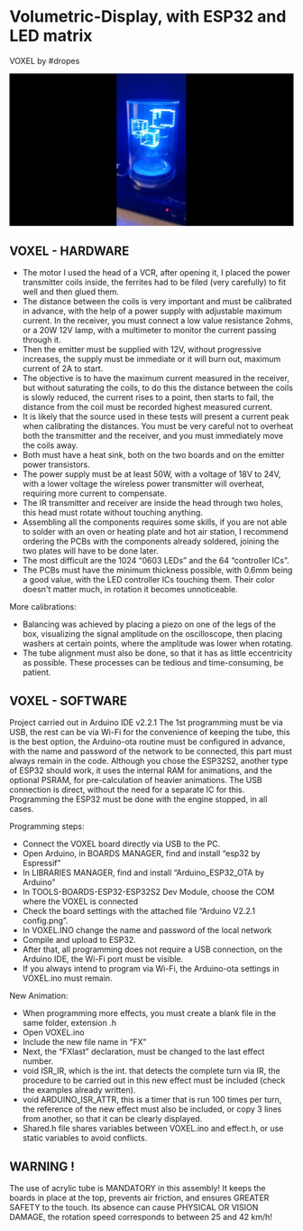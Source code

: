 # Volumetric-Display, with ESP32 and LED matrix

VOXEL by #dropes


<img src="https://github.com/pdropes/Volumetric-Display/blob/main/Photos/POV_Cover.jpg" width=1024>


## VOXEL - HARDWARE

- The motor I used the head of a VCR, after opening it, I placed the power transmitter coils inside, the ferrites had to be filed (very carefully) to fit well and then glued them.
- The distance between the coils is very important and must be calibrated in advance, with the help of a power supply with adjustable maximum current. In the receiver, you must connect a low value resistance 2ohms, or a 20W 12V lamp, with a multimeter to monitor the current passing through it.
- Then the emitter must be supplied with 12V, without progressive increases, the supply must be immediate or it will burn out, maximum current of 2A to start.
- The objective is to have the maximum current measured in the receiver, but without saturating the coils, to do this the distance between the coils is slowly reduced, the current rises to a point, then starts to fall, the distance from the coil must be recorded highest measured current.
- It is likely that the source used in these tests will present a current peak when calibrating the distances. You must be very careful not to overheat both the transmitter and the receiver, and you must immediately move the coils away.
- Both must have a heat sink, both on the two boards and on the emitter power transistors.
- The power supply must be at least 50W, with a voltage of 18V to 24V, with a lower voltage the wireless power transmitter will overheat, requiring more current to compensate.
- The IR transmitter and receiver are inside the head through two holes, this head must rotate without touching anything.
- Assembling all the components requires some skills, if you are not able to solder with an oven or heating plate and hot air station, I recommend ordering the PCBs with the components already soldered, joining the two plates will have to be done later.
- The most difficult are the 1024 “0603 LEDs” and the 64 “controller ICs”.
- The PCBs must have the minimum thickness possible, with 0.6mm being a good value, with the LED controller ICs touching them. Their color doesn't matter much, in rotation it becomes unnoticeable.

More calibrations:
- Balancing was achieved by placing a piezo on one of the legs of the box, visualizing the signal amplitude on the oscilloscope, then placing washers at certain points, where the amplitude was lower when rotating.
- The tube alignment must also be done, so that it has as little eccentricity as possible.
  These processes can be tedious and time-consuming, be patient.

## VOXEL - SOFTWARE

Project carried out in Arduino IDE v2.2.1
The 1st programming must be via USB, the rest can be via Wi-Fi for the convenience of keeping the tube, this is the best option, the Arduino-ota routine must be configured in advance, with the name and password of the network to be connected, this part must always remain in the code.
Although you chose the ESP32S2, another type of ESP32 should work, it uses the internal RAM for animations, and the optional PSRAM, for pre-calculation of heavier animations.
The USB connection is direct, without the need for a separate IC for this.
Programming the ESP32 must be done with the engine stopped, in all cases.

Programming steps:
- Connect the VOXEL board directly via USB to the PC.
- Open Arduino, in BOARDS MANAGER, find and install “esp32 by Espressif”
- In LIBRARIES MANAGER, find and install “Arduino_ESP32_OTA by Arduino”
- In TOOLS-BOARDS-ESP32-ESP32S2 Dev Module, choose the COM where the VOXEL is connected
- Check the board settings with the attached file “Arduino V2.2.1 config.png”.
- In VOXEL.INO change the name and password of the local network 
- Compile and upload to ESP32.
- After that, all programming does not require a USB connection, on the Arduino IDE, the Wi-Fi port must be visible.
- If you always intend to program via Wi-Fi, the Arduino-ota settings in VOXEL.ino must remain.

New Animation:
- When programming more effects, you must create a blank file in the same folder, extension .h
- Open VOXEL.ino
- Include the new file name in “FX”
- Next, the “FXlast” declaration, must be changed to the last effect number.
- void ISR_IR, which is the int. that detects the complete turn via IR, the procedure to be carried out in this new effect must be included (check the examples already written).
- void ARDUINO_ISR_ATTR, this is a timer that is run 100 times per turn, the reference of the new effect must also be included, or copy 3 lines from another, so that it can be clearly displayed.
- Shared.h file shares variables between VOXEL.ino and effect.h, or use static variables to avoid conflicts.

## WARNING !
The use of acrylic tube is MANDATORY in this assembly!
It keeps the boards in place at the top, prevents air friction, and ensures GREATER SAFETY to the touch.
Its absence can cause PHYSICAL OR VISION DAMAGE, the rotation speed corresponds to between 25 and 42 km/h!

